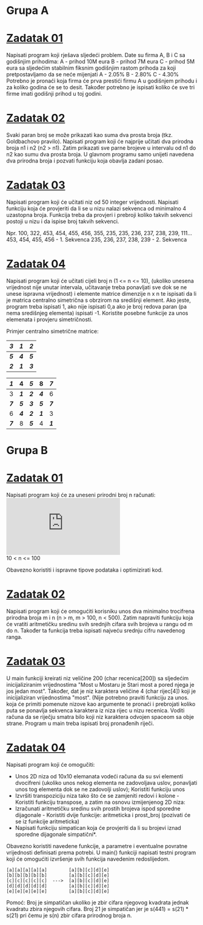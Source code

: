 # Grupa A

# [Zadatak 01](./Grupa%20A%20-%20Zadatak%2001.cpp)

Napisati program koji rješava sljedeći problem.
Date su firma A, B i C sa godišnjim prihodima:
   A - prihod 10M eura
   B - prihod 7M eura
   C - prihod 5M eura
sa sljedećim stabilnim fiksnim godišnjim rastom prihoda za koji pretpostavljamo da se neće mijenjati
   A - 2.05%
   B - 2.80%
   C - 4.30%
Potrebno je pronaći koja firma će prva prestići firmu A u godišnjem prihodu i za koliko godina će se to desit. Također potrebno je ispisati koliko će sve tri firme imati godišnji prihod u toj godini.

# [Zadatak 02](./Grupa%20A%20-%20Zadatak%2002.cpp)

Svaki paran broj se može prikazati kao suma dva prosta broja (tkz. Goldbachovo pravilo). Napisati program koji će najprije učitati dva prirodna broja n1 i n2 (n2 > n1). Zatim prikazati sve parne brojeve u intervalu od n1 do n2 kao sumu dva prosta broja. U glavnom programu samo unijeti navedena dva prirodna broja i pozvati funkciju koja obavlja zadani posao.

# [Zadatak 03](./Grupa%20A%20-%20Zadatak%2003.cpp)

Napisati program koji će učitati niz od 50 integer vrijednosti. Napisati funkciju koja će provjeriti da li se u nizu nalazi sekvenca od minimalno 4 uzastopna broja. Funkcija treba da provjeri i prebroji koliko takvih sekvenci postoji u nizu i da ispise broj takvih sekvenci.
  
Npr. 100, 322, 453, 454, 455, 456, 355, 235, 235, 236, 237, 238, 239, 111...
453, 454, 455, 456 - 1. Sekvenca
235, 236, 237, 238, 239 - 2. Sekvenca

# [Zadatak 04](./Grupa%20A%20-%20Zadatak%2004.cpp)

Napisati program koji će učitati cijeli broj n (1 <= n <= 10), (ukoliko unesena vrijednost nije unutar intervala, učitavanje treba ponavljati sve dok se ne unese ispravna vrijednost) i elemente matrice dimenzije n x n te ispisati da li je matrica centralno simetrična s obrzirom na središnji element. Ako jeste, program treba ispisati 1, ako nije ispisati 0,a ako je broj redova paran (pa nema središnjeg elementa) ispisati -1. Koristite posebne funkcije za unos elemenata i provjeru simetričnosti.
  
Primjer centralno simetrične matrice:
  
  | *3* | *1* | *2* |
  | --- | --- | --- |
  | *__5__* | *__4__* | *__5__* |             
  | *__2__* | *__1__* | *__3__* |             
                    
  | *1* | 4 | *5* |  8 | *7* |
  | --- | --- | --- | --- | --- |
  | 3 | *__1__* | *__2__* | *__4__* | 6 |
  | *__7__* | *__5__* | *__3__* | *__5__* | *__7__* |
  | 6 | *__4__* | *__2__* | *__1__* | 3 |
  | *__7__* | 8 | *__5__* | 4 | *__1__* |
  
# Grupa B

# [Zadatak 01](./Grupa%20B%20-%20Zadatak%2001.cpp)

Napisati program koji će za uneseni prirodni broj n računati:  
![S = [1/(n+1)] - [1/(n+2!)] + [1/(n+3!)] - [1/(n+4!)] + ... + (-1)^(n-1) * [1/(n+n!)]](https://latex.codecogs.com/gif.latex?S%20%3D%20%5Cfrac%7B1%7D%7Bn%20&plus;%201%7D%20-%20%5Cfrac%7B1%7D%7Bn%20&plus;%202%21%7D%20&plus;%20%5Cfrac%7B1%7D%7Bn%20&plus;%203%21%7D%20-%20%5Cfrac%7B1%7D%7Bn%20&plus;%204%21%7D%20&plus;%20...%20&plus;%20%28-1%29%5E%7Bn-1%7D%20*%20%5Cfrac%7B1%7D%7Bn%20&plus;%20n%21%7D)  
10 < n <= 100
  
Obavezno koristiti i ispravne tipove podataka i optimizirati kod.

# [Zadatak 02](./Grupa%20B%20-%20Zadatak%2002.cpp)

Napisati program koji će omogućiti korisniku unos dva minimalno trocifrena prirodna broja m i n (n > m, m > 100, n < 500). Zatim napraviti funkciju koja će vratiti aritmetičku sredinu svih srednjih cifara svih brojeva u rangu od m do n. Također ta funkcija treba ispisati najveću srednju cifru navedenog ranga.

# [Zadatak 03](./Grupa%20B%20-%20Zadatak%2003.cpp)

U main funkciji kreirati niz veličine 200 (char recenica[200]) sa sljedećim inicijaliziranim vrijednostima "Most u Mostaru je Stari most a pored njega je jos jedan most". Također, dat je niz karaktera veličine 4 (char rijec[4]) koji je inicijaliziran vrijednostima "most". (Nije potrebno praviti funkciju za unos. koja će primiti pomenute nizove kao argumente te pronaći i prebrojati koliko puta se ponavlja sekvenca karaktera iz niza rijec u nizu recenica. Voditi računa da se riječju smatra bilo koji niz karaktera odvojen spaceom sa obje strane. Program u main treba ispisati broj pronađenih riječi.

# [Zadatak 04](./Grupa%20B%20-%20Zadatak%2004.cpp)

Napisati program koji će omogučiti:
* Unos 2D niza od 10x10 elemanata vodeći računa da su svi elementi dvocifreni (ukoliko unos nekog elementa ne zadovoljava uslov, ponavljati unos tog elementa dok se ne zadovolji uslov); Koristiti funkciju unos 
* Izvršiti transpoziciju niza tako što će se zamjeniti redovi i kolone - Koristiti funkciju transpose, a zatim na osnovu izmijenjenog 2D niza:
* Izračunati aritmetičku sredinu svih prostih brojeva ispod sporedne dijagonale - Koristiti dvije funkcije: aritmeticka i prost_broj (pozivati će se iz funkcije aritmeticka)
* Napisati funkciju simpatican koja će provjeriti da li su brojevi iznad sporedne dijagonale simpatični*.
  
Obavezno koristiti navedene funkcije, a parametre i eventualne povratne vrijednosti definisati prema potrebi. U main() funkciji napisati testni program koji će omogućiti izvršenje svih funkcija navedenim redoslijedom.
  ```
  [a][a][a][a][a]        [a][b][c][d][e]
  [b][b][b][b][b]        [a][b][c][d][e]
  [c][c][c][c][c]  --->  [a][b][c][d][e]
  [d][d][d][d][d]        [a][b][c][d][e]
  [e][e][e][e][e]        [a][b][c][d][e]
  ```
Pomoć: Broj je simpatičan ukoliko je zbir cifara njegovog kvadrata jednak kvadratu zbira njegovih cifara. Broj 21 je simpatičan jer je s(441) = s(21) * s(21)  pri čemu je s(n) zbir cifara prirodnog broja n.
